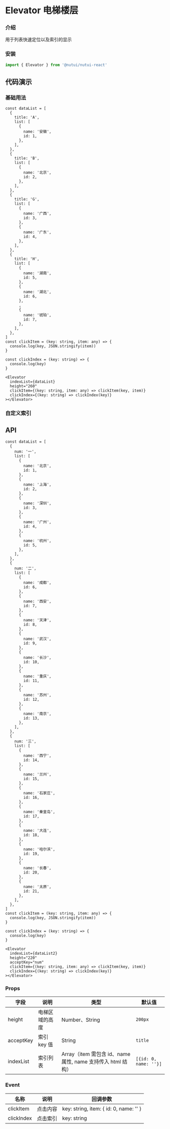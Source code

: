 # Elevator 电梯楼层

### 介绍

用于列表快速定位以及索引的显示

### 安装

```javascript
import { Elevator } from '@nutui/nutui-react'
```

## 代码演示

### 基础用法

```tsx
const dataList = [
  {
    title: 'A',
    list: [
      {
        name: '安徽',
        id: 1,
      },
    ],
  },
  {
    title: 'B',
    list: [
      {
        name: '北京',
        id: 2,
      },
    ],
  },
  {
    title: 'G',
    list: [
      {
        name: '广西',
        id: 3,
      },
      {
        name: '广东',
        id: 4,
      },
    ],
  },
  {
    title: 'H',
    list: [
      {
        name: '湖南',
        id: 5,
      },
      {
        name: '湖北',
        id: 6,
      },
      ,
      {
        name: '琥珀',
        id: 7,
      },
    ],
  },
]
const clickItem = (key: string, item: any) => {
  console.log(key, JSON.stringify(item))
}

const clickIndex = (key: string) => {
  console.log(key)
}

<Elevator
  indexList={dataList}
  height="260"
  clickItem={(key: string, item: any) => clickItem(key, item)}
  clickIndex={(key: string) => clickIndex(key)}
></Elevator>
```

### 自定义索引

## API

```tsx
const dataList = [
  {
    num: '一',
    list: [
      {
        name: '北京',
        id: 1,
      },
      {
        name: '上海',
        id: 2,
      },
      {
        name: '深圳',
        id: 3,
      },
      {
        name: '广州',
        id: 4,
      },
      {
        name: '杭州',
        id: 5,
      },
    ],
  },
  {
    num: '二',
    list: [
      {
        name: '成都',
        id: 6,
      },
      {
        name: '西安',
        id: 7,
      },
      {
        name: '天津',
        id: 8,
      },
      {
        name: '武汉',
        id: 9,
      },
      {
        name: '长沙',
        id: 10,
      },
      {
        name: '重庆',
        id: 11,
      },
      {
        name: '苏州',
        id: 12,
      },
      {
        name: '南京',
        id: 13,
      },
    ],
  },
  {
    num: '三',
    list: [
      {
        name: '西宁',
        id: 14,
      },
      {
        name: '兰州',
        id: 15,
      },
      {
        name: '石家庄',
        id: 16,
      },
      {
        name: '秦皇岛',
        id: 17,
      },
      {
        name: '大连',
        id: 18,
      },
      {
        name: '哈尔滨',
        id: 19,
      },
      {
        name: '长春',
        id: 20,
      },
      {
        name: '太原',
        id: 21,
      },
    ],
  },
]
const clickItem = (key: string, item: any) => {
  console.log(key, JSON.stringify(item))
}

const clickIndex = (key: string) => {
  console.log(key)
}

<Elevator
  indexList={dataList2}
  height="220"
  acceptKey="num"
  clickItem={(key: string, item: any) => clickItem(key, item)}
  clickIndex={(key: string) => clickIndex(key)}
></Elevator>
```

### Props

| 字段      | 说明           | 类型                                                        | 默认值                |
| --------- | -------------- | ----------------------------------------------------------- | --------------------- |
| height    | 电梯区域的高度 | Number、String                                              | `200px`               |
| acceptKey | 索引 key 值    | String                                                      | `title`               |
| indexList | 索引列表       | Array（item 需包含 id、name 属性, name 支持传入 html 结构） | `[{id: 0, name: ''}]` |

### Event

| 名称       | 说明     | 回调参数                               |
| ---------- | -------- | -------------------------------------- |
| clickItem  | 点击内容 | key: string, item: { id: 0, name: '' } |
| clickIndex | 点击索引 | key: string                            |
